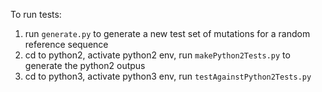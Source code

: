 To run tests:
1) run `generate.py` to generate a new test set of mutations for a random reference sequence
2) cd to python2, activate python2 env, run `makePython2Tests.py` to generate the python2 outpus
3) cd to python3, activate python3 env, run `testAgainstPython2Tests.py`
